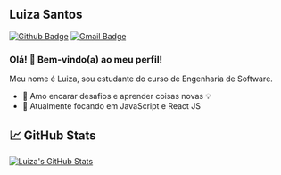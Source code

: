 ## Luiza Santos


[![Github Badge](https://img.shields.io/badge/-Github-000?style=flat-square&logo=Github&logoColor=white&link=https://github.com/luizassantos)](https://github.com/luizassantos)
[![Gmail Badge](https://img.shields.io/badge/-Gmail-c14438?style=flat-square&logo=Gmail&logoColor=white&link=mailto:luizasantos.mneg@gmail.com)](mailto:luizasantos.mneg@gmail.com)

### Olá! 👋 Bem-vindo(a) ao meu perfil!

Meu nome é Luiza, sou estudante do curso de Engenharia de Software.

 - :blue_heart: Amo encarar desafios e aprender coisas novas 💡
 - 🌱 Atualmente focando em JavaScript e React JS
                              
                              

## &#x1f4c8; GitHub Stats

<a href="https://github.com/luizassantos/luizassantos">
  <img align="center" src="https://github-readme-stats.vercel.app/api?username=luizassantos&show_icons=true&line_height=27&count_private=true&title_color=ffffff&text_color=c9cacc&icon_color=2bbc8a&bg_color=1d1f21" alt="Luiza's GitHub Stats" />
 </a>
 <br><br>
 
